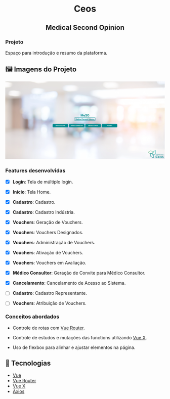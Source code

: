 <!-- Title -->
<h1 align="center"> Ceos </h1>

<!-- Subtitle -->
<h2 align="center"> Medical Second Opinion </h2>

### Projeto

Espaço para introdução e resumo da plataforma.

## 🖼️ Imagens do Projeto
<div align="center">
  <img src="./src/assets/screenshot-login.png">
</div>

### Features desenvolvidas

- [x] **Login**: Tela de múltiplo login.

- [x] **Início**: Tela Home.

- [x] **Cadastro**: Cadastro.

- [x] **Cadastro**: Cadastro Indústria.

- [x] **Vouchers**: Geração de Vouchers.

- [x] **Vouchers**: Vouchers Designados.

- [x] **Vouchers**: Administração de Vouchers.

- [x] **Vouchers**: Ativação de Vouchers.

- [x] **Vouchers**: Vouchers em Avaliação.

- [x] **Médico Consultor**: Geração de Convite para Médico Consultor.

- [x] **Cancelamento**: Cancelamento de Acesso ao Sistema.

- [ ] **Cadastro**: Cadastro Representante.

- [ ] **Vouchers**: Atribuição de Vouchers.



### Conceitos abordados

- Controle de rotas com [Vue Router](https://router.vuejs.org/).

- Controle de estudos e mutações das functions utilizando [Vue X](https://vuex.vuejs.org/).

- Uso de flexbox para alinhar e ajustar elementos na página.

## :rocket: Tecnologias

-  [Vue](https://vuejs.org/guide/introduction.html)
-  [Vue Router](https://router.vuejs.org/)
-  [Vue X](https://vuex.vuejs.org/)
-  [Axios](https://github.com/axios/axios)
